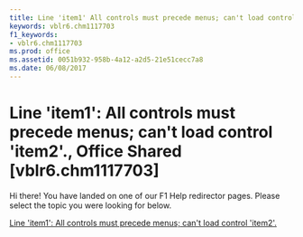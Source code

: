 ```yaml
---
title: Line 'item1' All controls must precede menus; can't load control 'item2'., Office Shared [vblr6.chm1117703]
keywords: vblr6.chm1117703
f1_keywords:
- vblr6.chm1117703
ms.prod: office
ms.assetid: 0051b932-958b-4a12-a2d5-21e51cecc7a8
ms.date: 06/08/2017
---
```



# Line 'item1': All controls must precede menus; can't load control 'item2'., Office Shared [vblr6.chm1117703]

Hi there! You have landed on one of our F1 Help redirector pages. Please select the topic you were looking for below.

[Line 'item1': All controls must precede menus; can't load control 'item2'.](http://msdn.microsoft.com/library/1f7806eb-192a-593c-2b56-eeddaffa2023%28Office.15%29.aspx)

